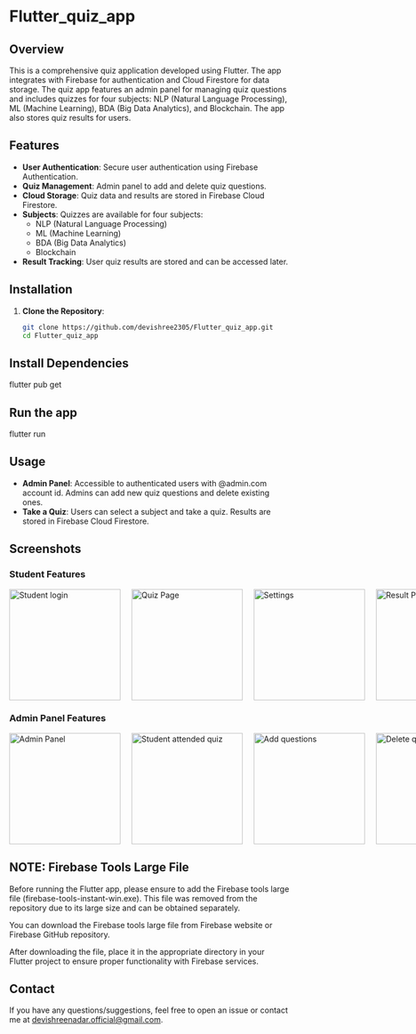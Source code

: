 # Flutter_quiz_app

## Overview
This is a comprehensive quiz application developed using Flutter. The app integrates with Firebase for authentication and Cloud Firestore for data storage. The quiz app features an admin panel for managing quiz questions and includes quizzes for four subjects: NLP (Natural Language Processing), ML (Machine Learning), BDA (Big Data Analytics), and Blockchain. The app also stores quiz results for users.

## Features

- **User Authentication**: Secure user authentication using Firebase Authentication.
- **Quiz Management**: Admin panel to add and delete quiz questions.
- **Cloud Storage**: Quiz data and results are stored in Firebase Cloud Firestore.
- **Subjects**: Quizzes are available for four subjects:
  - NLP (Natural Language Processing)
  - ML (Machine Learning)
  - BDA (Big Data Analytics)
  - Blockchain
- **Result Tracking**: User quiz results are stored and can be accessed later.

## Installation

1. **Clone the Repository**:
   ```bash
   git clone https://github.com/devishree2305/Flutter_quiz_app.git
   cd Flutter_quiz_app

## Install Dependencies

flutter pub get

## Run the app

flutter run

## Usage

- **Admin Panel**: Accessible to authenticated users with @admin.com account id. Admins can add new quiz questions and delete existing ones.
- **Take a Quiz**: Users can select a subject and take a quiz. Results are stored in Firebase Cloud Firestore.

## Screenshots

### Student Features
<div style="display: flex; justify-content: space-between;">
  <img src="https://github.com/devishree2305/Flutter_quiz_app/blob/main/Screenshots/Student_page.jpg" alt="Student login" width="200" style="margin-right: 20px;" />
  <img src="https://github.com/devishree2305/Flutter_quiz_app/blob/main/Screenshots/Quiz_page.jpg" alt="Quiz Page" width="200" style="margin-right: 20px;" />
  <img src="https://github.com/devishree2305/Flutter_quiz_app/blob/main/Screenshots/Settings.jpg" alt="Settings" width="200" style="margin-right: 20px;" />
  <img src="https://github.com/devishree2305/Flutter_quiz_app/blob/main/Screenshots/Result_page.jpg" alt="Result Page" width="200" />
</div>

### Admin Panel Features
<div style="display: flex; justify-content: space-between;">
  <img src="https://github.com/devishree2305/Flutter_quiz_app/blob/main/Screenshots/Admin_panel.jpg" alt="Admin Panel" width="200" style="margin-right: 20px;" />
  <img src="https://github.com/devishree2305/Flutter_quiz_app/blob/main/Screenshots/Student_aattended_quizzes.jpg" alt="Student attended quiz" width="200" style="margin-right: 20px;" />
  <img src="https://github.com/devishree2305/Flutter_quiz_app/blob/main/Screenshots/add_question.jpg" alt="Add questions" width="200" style="margin-right: 20px;" />
  <img src="https://github.com/devishree2305/Flutter_quiz_app/blob/main/Screenshots/Delete_question.jpg" alt="Delete questions" width="200" />
</div>

## NOTE: Firebase Tools Large File

Before running the Flutter app, please ensure to add the Firebase tools large file (firebase-tools-instant-win.exe). This file was removed from the repository due to its large size and can be obtained separately.

You can download the Firebase tools large file from Firebase website or Firebase GitHub repository.

After downloading the file, place it in the appropriate directory in your Flutter project to ensure proper functionality with Firebase services.

## Contact

If you have any questions/suggestions, feel free to open an issue or contact me at devishreenadar.official@gmail.com.
